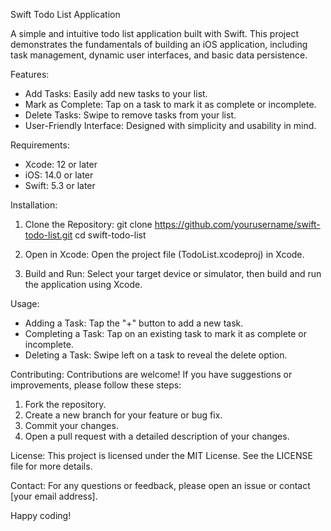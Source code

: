 Swift Todo List Application

A simple and intuitive todo list application built with Swift. This project demonstrates the fundamentals of building an iOS application, including task management, dynamic user interfaces, and basic data persistence.

Features:
- Add Tasks: Easily add new tasks to your list.
- Mark as Complete: Tap on a task to mark it as complete or incomplete.
- Delete Tasks: Swipe to remove tasks from your list.
- User-Friendly Interface: Designed with simplicity and usability in mind.

Requirements:
- Xcode: 12 or later
- iOS: 14.0 or later
- Swift: 5.3 or later

Installation:
1. Clone the Repository:
   git clone https://github.com/yourusername/swift-todo-list.git
   cd swift-todo-list

2. Open in Xcode:
   Open the project file (TodoList.xcodeproj) in Xcode.

3. Build and Run:
   Select your target device or simulator, then build and run the application using Xcode.

Usage:
- Adding a Task: Tap the "+" button to add a new task.
- Completing a Task: Tap on an existing task to mark it as complete or incomplete.
- Deleting a Task: Swipe left on a task to reveal the delete option.

Contributing:
Contributions are welcome! If you have suggestions or improvements, please follow these steps:
1. Fork the repository.
2. Create a new branch for your feature or bug fix.
3. Commit your changes.
4. Open a pull request with a detailed description of your changes.

License:
This project is licensed under the MIT License. See the LICENSE file for more details.

Contact:
For any questions or feedback, please open an issue or contact [your email address].

Happy coding!
